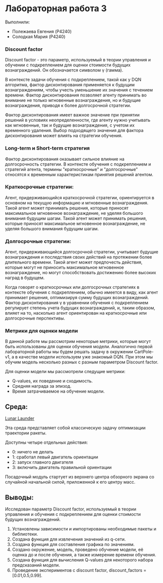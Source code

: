 # Лабораторная работа 3

Выполнили:
* Полежаева Евгения (P4240)
* Солодкая Мария (P4240)

### Discount factor
Discount factor - это параметр, используемый в теории управления и обучении с подкреплением для оценки стоимости будущих вознаграждений. Он обозначается символом  γ  (гамма).

В контексте задачи обучения с подкреплением, такой как у DQN алгоритма, фактор дисконтирования применяется к будущим вознаграждениям, чтобы учесть уменьшение их значения с течением времени. Фактор дисконтирования позволяет агенту принимать во внимание не только мгновенные вознаграждения, но и будущие вознаграждения, приводя к более долгосрочной стратегии.

Фактор дисконтирования имеет важное значение при принятии решений в условиях неопределенности, где агенту нужно учитывать как мгновенные, так и будущие вознаграждения, с учетом их временного удаления. Выбор подходящего значения для фактора дисконтирования может влиять на стратегии обучения.

### Long-term и Short-term стратегия
Фактор дисконтирования оказывает сильное влияние на долгосрочность стратегии. В контексте обучения с подкреплением и стратегий агента, термины "краткосрочные" и "долгосрочные" относятся к временным характеристикам принятия решений агентом.

### Краткосрочные стратегии:
Агент, придерживающийся краткосрочной стратегии, ориентируется в основном на текущую информацию и мгновенные вознаграждения. Такой агент может принимать решения, которые приносят максимальное мгновенное вознаграждение, не уделяя большого внимания будущим шагам. Такой агент может принимать решения, которые приносят максимальное мгновенное вознаграждение, не уделяя большого внимания будущим шагам.

### Долгосрочные стратегии:
Агент, придерживающийся долгосрочной стратегии, учитывает будущие вознаграждения и последствия своих действий на протяжении более длительного времени. Такой агент может предпочесть действия, которые могут не приносить максимальное мгновенное вознаграждение, но могут способствовать достижению более высоких наград в будущем.

Когда говорят о краткосрочных или долгосрочных стратегиях в контексте обучения с подкреплением, обычно имеется в виду, как агент принимает решения, оптимизируя сумму будущих вознаграждений. Фактор дисконтирования γ в уравнении обучения с подкреплением регулирует степень учета будущих вознаграждений, и, таким образом, влияет на то, насколько агент ориентирован на краткосрочные или долгосрочные перспективы.

### Метрики для оценки модели
В данной работе мы рассмотрим некоторые метрики, которые могут быть использованы для оценки обучения модели. Аналогично первой лабораторной работы мы будем решать задачу в окружении CartPole-v1, а в качестве модели используем уже знакомый DQN. При этом мы обучим модель несколько разных с разным параметром Discount factor.

Для оценки модели мы рассмотрели следущие метрики:
* Q-values, их поведение и сходимость.
* Средняя награда за эпизод.
* Время затрачиваемое на обучение модели.

## Среда:

[Lunar Launder](https://gymnasium.farama.org/environments/box2d/lunar_lander/)

Эта среда представляет собой классическую задачу оптимизации траектории ракеты.

Доступны четыре отдельных действия:

* 0: ничего не делать
* 1: сработал левый двигатель ориентации
* 2: запуск главного двигателя
* 3: включить двигатель правильной ориентации

Посадочный модуль стартует из верхнего центра обзорного экрана со случайной начальной силой, приложенной к его центру масс.

## Выводы:

Исследован параметр Discount factor, используемый в теории управления и обучения с подкреплением для оценки стоимости будущих вознаграждений.
1. Установлены зависимости и импортированы необходимые пакеты и библиотеки.
2. Создана функция для извлечения значений из q-сети.
3. Создана функция для составления графика по значениям.
4. Создано окружение, модель, проведено обучение модели, её оценка до и после обучения, а также измерение времени обучения.
5. Создана функция для вычисления Q-values для некоторого набора предсказаний модели.
6. Проведение экспериментов с discount factor, discount_factors = [0.01,0.5,0.99].
